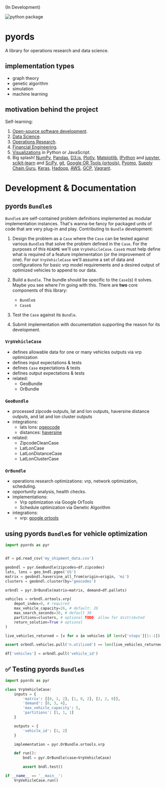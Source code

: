 (In Development)

![python package](https://github.com/christopherpryer/pyords/workflows/Python%20package/badge.svg)

# pyords
A library for operations research and data science.

## implementation types

- graph theory
- genetic algorithm
- simulation
- machine learning

## motivation behind the project
Self-learning:

1. [Open-source software development](https://en.wikipedia.org/wiki/Open-source_software_development).
2. [Data Science](https://en.wikipedia.org/wiki/Data_science).
3. [Operations Research](https://en.wikipedia.org/wiki/Operations_research).
4. [Financial Engineering](https://en.wikipedia.org/wiki/Financial_engineering).
5. [Visualizations](https://en.wikipedia.org/wiki/Data_visualization) in Python
or JavaScript.
6. Big splash! [NumPy](https://en.wikipedia.org/wiki/NumPy),
[Pandas](https://en.wikipedia.org/wiki/Pandas_(software)),
[D3.js](https://en.wikipedia.org/wiki/D3.js),
[Plotly](https://plotly.com/),
[Matplotlib](https://en.wikipedia.org/wiki/Matplotlib),
[IPython](https://en.wikipedia.org/wiki/IPython) and [jupyter](https://en.wikipedia.org/wiki/Project_Jupyter),
[scikit-learn](https://en.wikipedia.org/wiki/Scikit-learn) and [SciPy](https://en.wikipedia.org/wiki/SciPy),
[git](https://en.wikipedia.org/wiki/Git),
[Google OR Tools (ortools)](https://developers.google.com/optimization/),
[Pyomo](https://en.wikipedia.org/wiki/Pyomo),
[Supply Chain Guru](https://www.llamasoft.com/products/design/supply-chain-guru/),
[Keras](https://en.wikipedia.org/wiki/Keras), [Hadoop](https://en.wikipedia.org/wiki/Apache_Hadoop),
[AWS](https://en.wikipedia.org/wiki/Amazon_Web_Services),
[GCP](https://en.wikipedia.org/wiki/Google_Cloud_Platform), [Vagrant](https://www.vagrantup.com/).

# Development & Documentation
## pyords ```Bundle```s

```Bundle```s are self-contained problem definitions implemented as modular implementation instances. That's wanna-be fancy for packaged units of code that are very plug-in and play. Contributing to ```Bundle``` development:

1. Design the problem as a ```Case``` where the ```Case``` can be tested against various ```Bundle```s that solve the problem defined in the ```Case```. For the purposes of this ```README``` we'll use ```VrpVehicleCase```. ```Case```s must help define what is required of a feature implementation (or the improvement of one). For our ```VrpVehicleCase``` we'll assume a set of data and configurations for basic vrp model requirements and a desired output of optimized vehicles to append to our data.

2. Build a ```Bundle```. The bundle should be specific to the ```Case```(s) it solves. Maybe you see where I'm going with this. There are **two** core components of this library:
    - ```Bundle```s
    - ```Case```s

3. Test the ``Case`` against its ```Bundle```. 

4. Submit implementation with documentation supporting the reason for its development.

### ```VrpVehicleCase```
- defines allowable data for one or many vehicles outputs via vrp optimization
- defines input expectations & tests
- defines ```Case``` expectations & tests
- defines output expectations & tests
- related:
  - GeoBundle
  - OrBundle

### ```GeoBundle```
- processed zipcode outputs, lat and lon outputs, haversine distance outputs, and lat and lon cluster outputs
- integrations:
  - lats lons: [pgeocode](https://github.com/symerio/pgeocode)
  - distances: [haversine](https://github.com/mapado/haversine)
- related:
  - ZipcodeCleanCase
  - LatLonCase
  - LatLonDistanceCase
  - LatLonClusterCase

### ```OrBundle```
- operations research optimizations: vrp, network optimization, scheduling.
- opportunity analysis, health checks.
- implementations:
  - Vrp optimization via Google OrTools
  - Schedule optimization via Genetic Algorithm
- integrations: 
  - vrp: [google ortools](https://github.com/google/or-tools)

## using pyords ```Bundle```s for vehicle optimization

```python
import pyords as pyr


df = pd.read_csv('my_shipment_data.csv')

geobndl = pyr.GeoBundle(zipcodes=df.zipcodes)
lats, lons = geo_bndl.pgeo('US')
matrix = geobndl.haversine_all_from(origin=origin, 'mi')
clusters = geobndl.cluster(by='geocodes')

orbndl = pyr.OrBundle(matrix=matrix, demand=df.pallets)

vehicles = orbndl.ortools.vrp( 
    depot_index=0, # required
    max_vehicle_capacity=26, # default: 26
    max_search_seconds=30, # default 30
    partitions=clusters, # optional TODO: allow for distributed
    return_solution=True # optional
)

live_vehicles_returned = [v for v in vehicles if len(v['stops'][1:-1]) > 0]

assert orbndl.vehicles.pull('n.utilized') == len(live_vehicles_returned)

df['vehicles'] = orbndl.pull('vehicle_id')
```

## :white_check_mark: Testing pyords ```Bundle```s

```python
import pyords as pyr

class VrpVehicleCase:
    inputs = {
        'matrix': [[0, 1, 2], [1, 0, 2], [2, 2, 0]],
        'demand': [0, 3, 4],
        'max_vehicle_capacity': 5,
        'partitions': [1, 1, 1]
    }

    outputs = {
        'vehicle_id': [1, 2]
    }

    implementation = pyr.OrBundle.ortools.vrp

    def run():
        bndl = pyr.OrBundle(case=VrpVehicleCase)

        assert bndl.test()

if __name__ == '__main__':
    VrpVehicleCase.run()
```